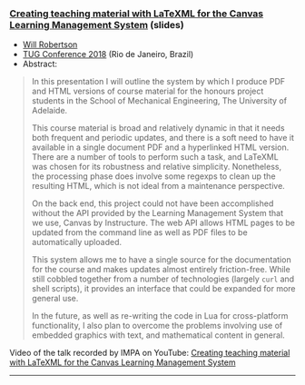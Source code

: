 

### <a href="{{site.baseurl}}/publications/2018-wspr-canvas-lms-slides.pdf" target="_blank">Creating teaching material with LaTeXML for the Canvas Learning Management System</a> (slides)

+ [Will Robertson]({{site.baseurl}}/about/team/#will-robertson)
+ [TUG Conference 2018](http://tug.org/tug2018/) (Rio de Janeiro, Brazil)
+ Abstract:

> In this presentation I will outline the system by which I produce PDF
> and HTML versions of course material for the honours project students in
> the School of Mechanical Engineering, The University of Adelaide.
> 
> This course material is broad and relatively dynamic in that it needs
> both frequent and periodic updates, and there is a soft need to have it
> available in a single document PDF and a hyperlinked HTML version. There
> are a number of tools to perform such a task, and LaTeXML was chosen for
> its robustness and relative simplicity. Nonetheless, the processing
> phase does involve some regexps to clean up the resulting HTML, which is
> not ideal from a maintenance perspective.
> 
> On the back end, this project could not have been accomplished without
> the API provided by the Learning Management System that we use, Canvas
> by Instructure. The web API allows HTML pages to be updated from the
> command line as well as PDF files to be automatically uploaded.
> 
> This system allows me to have a single source for the documentation for
> the course and makes updates almost entirely friction-free. While still
> cobbled together from a number of technologies (largely `curl` and shell
> scripts), it provides an interface that could be expanded for more
> general use.
> 
> In the future, as well as re-writing the code in Lua for cross-platform
> functionality, I also plan to overcome the problems involving use of
> embedded graphics with text, and mathematical content in general.

Video of the talk recorded by IMPA on YouTube:  <a href="https://youtu.be/HvNVdPZxDlM" target="_blank">Creating teaching material with LaTeXML for the Canvas Learning Management System</a> 



***
